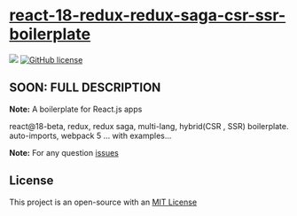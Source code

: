 # [react-18-redux-redux-saga-csr-ssr-boilerplate](https://github.com/watscho/react-18-redux-redux-saga-csr-ssr-boilerplate)

[![](https://img.shields.io/badge/author-@watscho-blue.svg)](https://www.linkedin.com/in/watscho)
[![GitHub license](https://img.shields.io/github/license/watscho/react-18-redux-redux-saga-csr-ssr-boilerplate)](https://github.com/watscho/react-18-redux-redux-saga-csr-ssr-boilerplate/blob/main/LICENSE)

## SOON: FULL DESCRIPTION 

**Note:** A boilerplate for React.js apps 

react@18-beta, redux, redux saga, multi-lang, hybrid(CSR , SSR) boilerplate. auto-imports, webpack 5 ...
with examples...

**Note:** For any question [issues](https://github.com/watscho/react-18-redux-redux-saga-csr-ssr-boilerplate/issues)

## License

This project is an open-source with an [MIT License](https://github.com/watscho/react-18-redux-redux-saga-csr-ssr-boilerplate/blob/main/LICENSE)